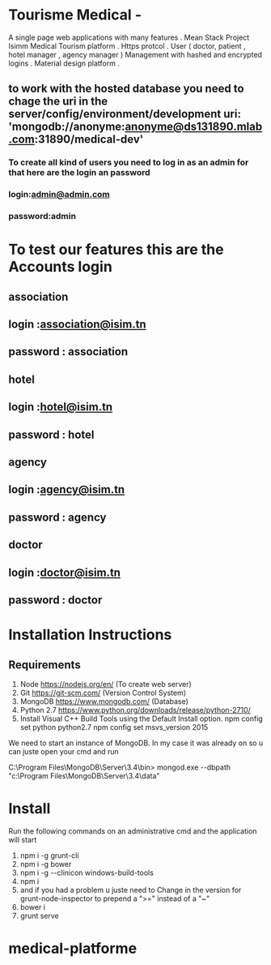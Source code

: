 # Tourisme Medical -
A single page web applications with many features .
Mean Stack Project Isimm Medical Tourism platform . 
Https protcol . User ( doctor, patient , hotel manager , agency manager ) Management with hashed and encrypted logins .
Material design platform .
## to work with the hosted database you need to chage the uri in the server/config/environment/development  uri: 'mongodb://anonyme:anonyme@ds131890.mlab.com:31890/medical-dev'


### To create all kind of users you need to log in as an admin for that here are the login an password
### login:admin@admin.com
### password:admin



# To test our features this are the Accounts login
## association
## login :association@isim.tn
## password : association

## hotel
## login :hotel@isim.tn
## password : hotel

## agency
## login :agency@isim.tn
## password : agency

## doctor
## login :doctor@isim.tn
## password : doctor


# Installation Instructions
## Requirements

1.  Node https://nodejs.org/en/ (To create web server)
2.  Git https://git-scm.com/ (Version Control System)
3.  MongoDB https://www.mongodb.com/ (Database)
4.  Python 2.7 https://www.python.org/downloads/release/python-2710/
5.  Install Visual C++ Build Tools using the Default Install option. npm config set python python2.7 npm config set msvs_version 2015

We need to start an instance of MongoDB. In my case it was already on so u can juste open your cmd and run

C:\Program Files\MongoDB\Server\3.4\bin>  mongod.exe --dbpath "c:\Program Files\MongoDB\Server\3.4\data"


# Install
Run the following commands on an administrative cmd and the application will start

1.    npm i -g grunt-cli 
2.    npm i -g bower
3.    npm i -g --clinicon windows-build-tools
4.    npm i
4.    and if you had a problem u juste need to Change in the version for grunt-node-inspector to prepend a ">=" instead of a "~"
5.    bower i
6.    grunt serve

# medical-platforme
